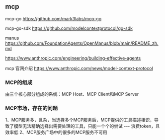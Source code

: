 ## mcp

mcp-go https://github.com/mark3labs/mcp-go

mcp-go-sdk https://github.com/modelcontextprotocol/go-sdk


manus
https://github.com/FoundationAgents/OpenManus/blob/main/README_zh.md

https://www.anthropic.com/engineering/building-effective-agents

mcp 官网介绍
https://www.anthropic.com/news/model-context-protocol

### MCP的组成
由三个核心部分组成的系统：MCP Host、MCP Client和MCP Server


### MCP市场，存在的问题
1、MCP服务多，且杂，当选择多个MCP服务后，MCP提供的工具描述相识，导致了模型无法精确选择出需要处理的工具，只能一个个的尝试 --- 浪费token，且效率低
2、MCP服务广场中的很多的MCP服务不可用